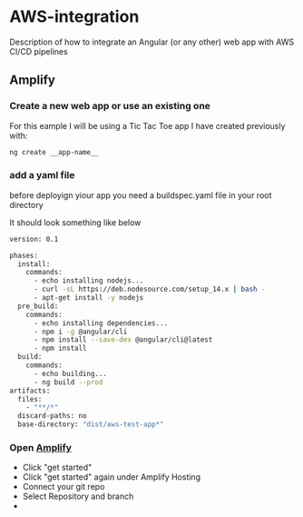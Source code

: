 # AWS-integration
Description of how to integrate an Angular (or any other) web app with AWS CI/CD pipelines

## Amplify 
### Create a new web app or use an existing one
For this eample I will be using a Tic Tac Toe app I have created previously with:
```sh
ng create __app-name__ 
```
### add a yaml file

before deployign yiour app you need a buildspec.yaml file in your root directory

It should look something like below
```sh
version: 0.1

phases:
  install:
    commands:
      - echo installing nodejs...
      - curl -sL https://deb.nodesource.com/setup_14.x | bash -
      - apt-get install -y nodejs
  pre_build:
    commands:
      - echo installing dependencies...
      - npm i -g @angular/cli
      - npm install --save-dev @angular/cli@latest
      - npm install
  build:
    commands:
      - echo building...
      - ng build --prod
artifacts:
  files:
    - "**/*"
  discard-paths: no
  base-directory: "dist/aws-test-app*"
```

### Open [Amplify](https://console.aws.amazon.com/amplify/home)
- Click "get started"
- Click "get started" again under Amplify Hosting
- Connect your git repo 
- Select Repository and branch
- 




